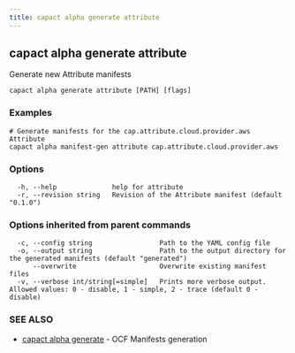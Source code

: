 ```yaml
---
title: capact alpha generate attribute
---
```


## capact alpha generate attribute

Generate new Attribute manifests

```
capact alpha generate attribute [PATH] [flags]
```

### Examples

```
# Generate manifests for the cap.attribute.cloud.provider.aws Attribute
capact alpha manifest-gen attribute cap.attribute.cloud.provider.aws
```

### Options

```
  -h, --help              help for attribute
  -r, --revision string   Revision of the Attribute manifest (default "0.1.0")
```

### Options inherited from parent commands

```
  -c, --config string                 Path to the YAML config file
  -o, --output string                 Path to the output directory for the generated manifests (default "generated")
      --overwrite                     Overwrite existing manifest files
  -v, --verbose int/string[=simple]   Prints more verbose output. Allowed values: 0 - disable, 1 - simple, 2 - trace (default 0 - disable)
```

### SEE ALSO

* [capact alpha generate](capact_alpha_generate.md)	 - OCF Manifests generation


